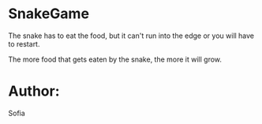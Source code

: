 # SnakeGame

The snake has to eat the food, but it can't run into the edge or you will have to restart.

The more food that gets eaten by the snake, the more it will grow.

# Author:
Sofia